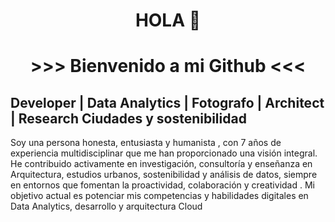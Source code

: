 <h1 align="center">HOLA 👋</h1>
<h1 align="center">>>> Bienvenido a mi Github <<<</h1>

**Developer** | **Data Analytics** | **Fotografo** | **Architect** | **Research Ciudades y sostenibilidad**
---
  
Soy una persona honesta, entusiasta y humanista , con 7 años de experiencia multidisciplinar que me han proporcionado una visión integral. He contribuido activamente en investigación, consultoría y enseñanza en Arquitectura, estudios urbanos, sostenibilidad y análisis de datos, siempre en entornos que fomentan la proactividad, colaboración y creatividad . Mi objetivo actual es potenciar mis competencias y habilidades digitales en Data Analytics, desarrollo y arquitectura Cloud 


<!--
**shuberth79/shuberth79** is a ✨ _special_ ✨ repository because its `README.md` (this file) appears on your GitHub profile.

Here are some ideas to get you started:

- 🔭 I’m currently working on ...
- 🌱 I’m currently learning ...
- 👯 I’m looking to collaborate on ...
- 🤔 I’m looking for help with ...
- 💬 Ask me about ...
- 📫 How to reach me: ...
- 😄 Pronouns: ...
- ⚡ Fun fact: ...
-->
